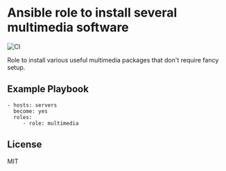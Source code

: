 # Ansible role to install several multimedia software

![CI](https://github.com/baztian/ansible-multimedia/workflows/CI/badge.svg)

Role to install various useful multimedia packages that don't require
fancy setup.

## Example Playbook

    - hosts: servers
      become: yes
      roles:
         - role: multimedia

## License

MIT
